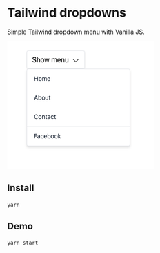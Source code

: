 # Tailwind dropdowns

Simple Tailwind dropdown menu with Vanilla JS.

![Simple Tailwind dropdown menu](menu.png)

## Install

```bash
yarn
```

## Demo

```bash
yarn start
```